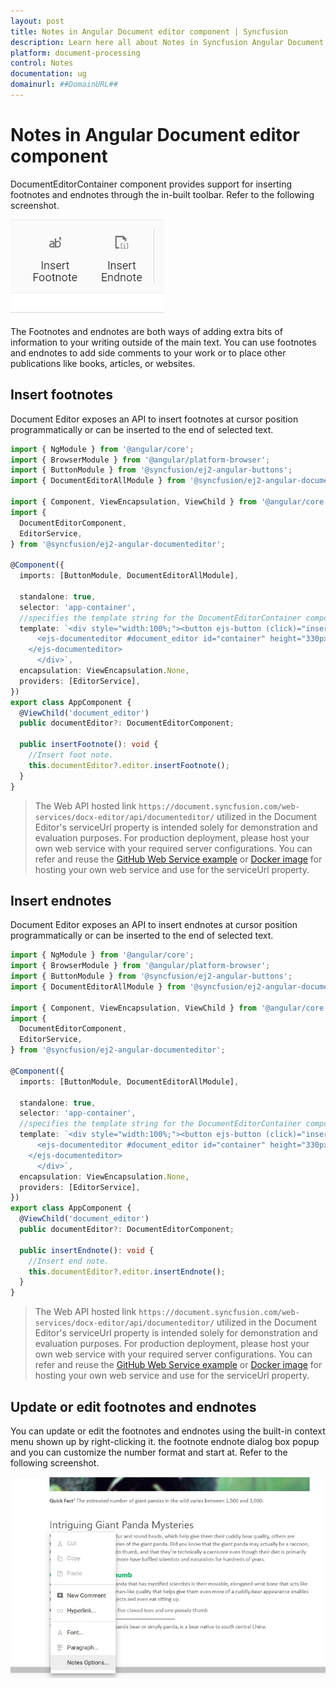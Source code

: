 ```yaml
---
layout: post
title: Notes in Angular Document editor component | Syncfusion
description: Learn here all about Notes in Syncfusion Angular Document editor component of Syncfusion Essential JS 2 and more.
platform: document-processing
control: Notes 
documentation: ug
domainurl: ##DomainURL##
---
```


# Notes in Angular Document editor component

DocumentEditorContainer component provides support for inserting footnotes and endnotes through the in-built toolbar. Refer to the following screenshot.

![Insert footnote endnote](images/note-toolbar.jpg)

The Footnotes and endnotes are both ways of adding extra bits of information to your writing outside of the main text. You can use footnotes and endnotes to add side comments to your work or to place other publications like books, articles, or websites.

## Insert footnotes

Document Editor exposes an API to insert footnotes at cursor position programmatically or can be inserted to the end of selected text.

```typescript
import { NgModule } from '@angular/core';
import { BrowserModule } from '@angular/platform-browser';
import { ButtonModule } from '@syncfusion/ej2-angular-buttons';
import { DocumentEditorAllModule } from '@syncfusion/ej2-angular-documenteditor';

import { Component, ViewEncapsulation, ViewChild } from '@angular/core';
import {
  DocumentEditorComponent,
  EditorService,
} from '@syncfusion/ej2-angular-documenteditor';

@Component({
  imports: [ButtonModule, DocumentEditorAllModule],

  standalone: true,
  selector: 'app-container',
  //specifies the template string for the DocumentEditorContainer component
  template: `<div style="width:100%;"><button ejs-button (click)="insertFootnote()" >Insert Footnote</button>
      <ejs-documenteditor #document_editor id="container" height="330px" style="display:block" [enableEditor]=true>
    </ejs-documenteditor>
      </div>`,
  encapsulation: ViewEncapsulation.None,
  providers: [EditorService],
})
export class AppComponent {
  @ViewChild('document_editor')
  public documentEditor?: DocumentEditorComponent;

  public insertFootnote(): void {
    //Insert foot note.
    this.documentEditor?.editor.insertFootnote();
  }
}
```

> The Web API hosted link `https://document.syncfusion.com/web-services/docx-editor/api/documenteditor/` utilized in the Document Editor's serviceUrl property is intended solely for demonstration and evaluation purposes. For production deployment, please host your own web service with your required server configurations. You can refer and reuse the [GitHub Web Service example](https://github.com/SyncfusionExamples/EJ2-DocumentEditor-WebServices) or [Docker image](https://hub.docker.com/r/syncfusion/word-processor-server) for hosting your own web service and use for the serviceUrl property.

## Insert endnotes

Document Editor exposes an API to insert endnotes at cursor position programmatically or can be inserted to the end of selected text.

```typescript
import { NgModule } from '@angular/core';
import { BrowserModule } from '@angular/platform-browser';
import { ButtonModule } from '@syncfusion/ej2-angular-buttons';
import { DocumentEditorAllModule } from '@syncfusion/ej2-angular-documenteditor';

import { Component, ViewEncapsulation, ViewChild } from '@angular/core';
import {
  DocumentEditorComponent,
  EditorService,
} from '@syncfusion/ej2-angular-documenteditor';

@Component({
  imports: [ButtonModule, DocumentEditorAllModule],

  standalone: true,
  selector: 'app-container',
  //specifies the template string for the DocumentEditorContainer component
  template: `<div style="width:100%;"><button ejs-button (click)="insertEndnote()" >Insert Endnote</button>
      <ejs-documenteditor #document_editor id="container" height="330px" style="display:block" [enableEditor]=true>
    </ejs-documenteditor>
      </div>`,
  encapsulation: ViewEncapsulation.None,
  providers: [EditorService],
})
export class AppComponent {
  @ViewChild('document_editor')
  public documentEditor?: DocumentEditorComponent;

  public insertEndnote(): void {
    //Insert end note.
    this.documentEditor?.editor.insertEndnote();
  }
}
```

> The Web API hosted link `https://document.syncfusion.com/web-services/docx-editor/api/documenteditor/` utilized in the Document Editor's serviceUrl property is intended solely for demonstration and evaluation purposes. For production deployment, please host your own web service with your required server configurations. You can refer and reuse the [GitHub Web Service example](https://github.com/SyncfusionExamples/EJ2-DocumentEditor-WebServices) or [Docker image](https://hub.docker.com/r/syncfusion/word-processor-server) for hosting your own web service and use for the serviceUrl property.

## Update or edit footnotes and endnotes

You can update or edit the footnotes and endnotes using the built-in context menu shown up by right-clicking it.
the footnote endnote dialog box popup and you can customize the number format and start at. Refer to the following screenshot.

![Update or edit footnotes and endnotes](images/notes-option.jpg)
